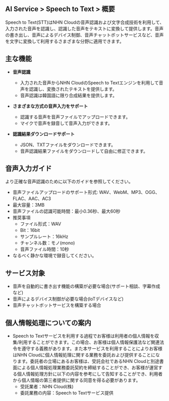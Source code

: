 ## AI Service > Speech to Text > 概要

Speech to Text(STT)はNHN Cloudの音声認識および文字合成技術を利用して、入力された音声を認識し、認識した音声をテキストに変換して提供します。音声の書き出し、音声によるデバイス制御、音声チャットボットサービスなど、音声を文字に変換して利用するさまざまな分野に適用できます。

## 主な機能

* **音声認識**
    * 入力された音声からNHN CloudのSpeech to Textエンジンを利用して音声を認識し、変換されたテキストを提供します。
    * 音声認識は韓国語に限り合成結果を提供します。

* **さまざまな方式の音声入力をサポート**
    * 認識する音声を音声ファイルでアップロードできます。
    * マイクで音声を録音して音声入力ができます。

* **認識結果ダウンロードサポート**
    * JSON、TXTファイルをダウンロードできます。
    * 音声認識結果ファイルをダウンロードして自由に修正できます。

## 音声入力ガイド

より正確な音声認識のために以下のガイドを参照してください。

* 音声ファイルアップロードのサポート形式: WAV、WebM、MP3、OGG、FLAC、AAC、AC3
* 最大容量：3MB
* 音声ファイルの認識可能時間：最小0.36秒、最大60秒
* 推奨事項
    * ファイル形式：WAV
    * Bit：16bit
    * サンプルレート：16kHz
    * チャンネル数：モノ(mono)
    * 音声ファイル時間：10秒
* なるべく静かな環境で録音してください。

## サービス対象
* 音声を自動的に書き出す機能の構築が必要な場合(サポート相談、字幕作成など)
* 音声によるデバイス制御が必要な場合(IoTデバイスなど)
* 音声チャットボットサービスを構築する場合

## 個人情報処理についての案内
* Speech to Textサービスを利用する過程でお客様は利用者の個人情報を収集/利用することができます。この場合、お客様は個人情報保護法など関連法令を遵守する義務があります。また本サービスを利用することによりお客様はNHN Cloudに個人情報処理に関する業務を委託および提供することになります。委託者の立場にあるお客様は、受託会社であるNHN Cloudと別途書面による個人情報処理業務委託契約を締結することができ、お客様が運営する個人情報処理方針に以下の内容を参考にして告知することができ、利用者から個人情報の第三者提供に関する同意を得る必要があります。
    - 受託業者：NHN Cloud(株)
    - 委託業務の内容：Speech to Textサービス提供
